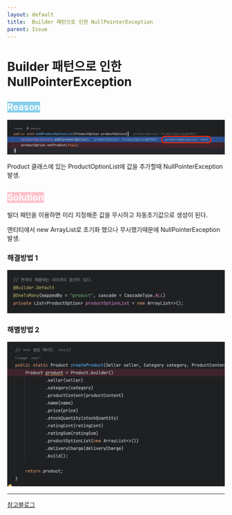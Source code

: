 ```yaml
---
layout: default
title:  Builder 패턴으로 인한 NullPointerException 
parent: Issue
---
```


# Builder 패턴으로 인한 NullPointerException

## <span style="background-color:skyblue; color: white">Reason</span>
![NullPointerException.png](/assets/images/Issue/Issue6/NullPointerException.png)
    
Product 클래스에 있는 ProductOptionList에 값을 추가할때 NullPointerException 발생.  
  



## <span style="background-color:pink; color: white"> Solution </span> 
  
빌더 패턴을 이용하면 미리 지정해준 값을 무시하고 자동초기값으로 생성이 된다.  
  
엔티티에서 new ArrayList로 초기화 했으나 무시했기때문에 NullPointerException 발생.  

### 해결방법 1  
  
![builderDefault.png](/assets/images/Issue/Issue6/builderDefault.png)
  
  
### 해별방법 2  
  
![createProduct.png](/assets/images/Issue/Issue6/createProduct.png)
<hr/>  

[참고블로그](https://bbeomgeun.tistory.com/174#%ED%--%B-%EB%-E%--%EC%-A%A-%--%ED%--%--%EB%--%-C%--%EC%B-%--%EA%B-%B-%ED%--%--)  

